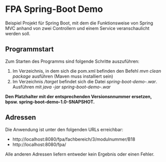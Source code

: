 # FPA Spring-Boot Demo

Beispiel Projekt für Spring Boot, mit dem die Funktionsweise von Spring MVC anhand von zwei Controllern und einem Service veranschaulicht werden soll.

## Programmstart

Zum Starten des Programms sind folgende Schritte auszuführen:

1. Im Verzeichnis, in dem sich die pom.xml befinden den Befehl *mvn clean package* ausführen (Maven muss installiert sein)
2. Im Verzeichnis */target* befindet sich die Datei *spring-boot-demo-<VERSION>.war*.
Ausführen mit *java -jar spring-boot-demo-<VERION>.war*

**Den Platzhalter <VERSION> mit der entsprechenden Versionsnnummer ersetzen, bpsw. spring-boot-demo-1.0-SNAPSHOT.**

## Adressen

Die Anwendung ist unter den folgenden URLs erreichbar:

* http://localhost:8080/fpa/fachbereich/3/modulnummer/B18
* http://localhost:8080/fpa/

Alle anderen Adressen liefern entweder kein Ergebnis oder einen Fehler.